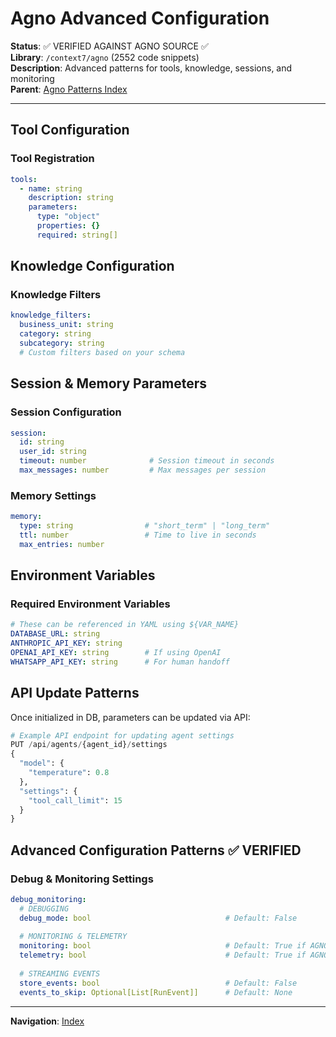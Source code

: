 # Agno Advanced Configuration

**Status**: ✅ VERIFIED AGAINST AGNO SOURCE ✅  
**Library**: `/context7/agno` (2552 code snippets)  
**Description**: Advanced patterns for tools, knowledge, sessions, and monitoring  
**Parent**: [Agno Patterns Index](@genie/reference/agno-patterns-index.md)

---

## Tool Configuration

### Tool Registration
```yaml
tools:
  - name: string
    description: string
    parameters:
      type: "object"
      properties: {}
      required: string[]
```

## Knowledge Configuration

### Knowledge Filters
```yaml
knowledge_filters:
  business_unit: string
  category: string
  subcategory: string
  # Custom filters based on your schema
```

## Session & Memory Parameters

### Session Configuration
```yaml
session:
  id: string
  user_id: string
  timeout: number              # Session timeout in seconds
  max_messages: number         # Max messages per session
```

### Memory Settings
```yaml
memory:
  type: string                # "short_term" | "long_term"
  ttl: number                 # Time to live in seconds
  max_entries: number
```

## Environment Variables

### Required Environment Variables
```yaml
# These can be referenced in YAML using ${VAR_NAME}
DATABASE_URL: string
ANTHROPIC_API_KEY: string
OPENAI_API_KEY: string        # If using OpenAI
WHATSAPP_API_KEY: string      # For human handoff
```

## API Update Patterns

Once initialized in DB, parameters can be updated via API:
```python
# Example API endpoint for updating agent settings
PUT /api/agents/{agent_id}/settings
{
  "model": {
    "temperature": 0.8
  },
  "settings": {
    "tool_call_limit": 15
  }
}
```

## Advanced Configuration Patterns ✅ VERIFIED

### Debug & Monitoring Settings
```yaml
debug_monitoring:
  # DEBUGGING
  debug_mode: bool                              # Default: False
  
  # MONITORING & TELEMETRY
  monitoring: bool                              # Default: True if AGNO_MONITOR="true"
  telemetry: bool                               # Default: True if AGNO_TELEMETRY="true"
  
  # STREAMING EVENTS
  store_events: bool                            # Default: False
  events_to_skip: Optional[List[RunEvent]]      # Default: None
```


---

**Navigation**: [Index](@genie/reference/agno-patterns-index.md)
